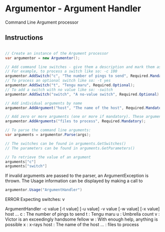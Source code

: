 # Argumentor - Argument Handler
Command Line Argument processor

<h2>Instructions</h2>

```C#

// Create an instance of the Argument processor
var argumentor = new Argumentor();

// Add command line switches - give them a description and mark them as mandatory or optional
// For example, to process a switch like so: -c 100
argumentor.AddSwitch("c", "The number of pings to send", Required.Mandatory);
// To process an optional switch like so: -t yes
argumentor.AddSwitch("t", "Tengu maru", Required.Optional);
// To add a switch with no value like so: -switch
argumentor.AddSwitch("switch", "A no-value switch", Required.Optional).HasValue = false;

// Add individual arguments by name
argumentor.AddArgument("host", "The name of the host", Required.Mandatory);

// Add zero or more arguments (one or more if mandatory). These arguments are keyed by their ordinal position.
argumentor.AddArguments("files to process", Required.Mandatory);

// To parse the command line arguments:
var arguments = argumentor.Parse(args);

// The switches can be found in arguments.GetSwitches()
// The parameters can be found in arguments.GetParameters()

// To retrieve the value of an argument
arguments["c"]
arguments["switch"]

```

If invalid arguments are passed to the parser, an ArgumentException is thrown. The Usage information can be displayed by making a call to

```C#
argumentor.Usage("ArgumentHandler")
```

ERROR Expecting switches: v

ArgumentHandler -c value [-t value] [-u value] -v value [-w value] [-x value] host ...
 c    : The number of pings to send
 t    : Tengu maru
 u    : Umbrella count
 v    : Victor is an exceedingly handsome fellow
 w    : With enough help, anything is possible
 x    : x-rays
 host : The name of the host
 ...  : files to process

